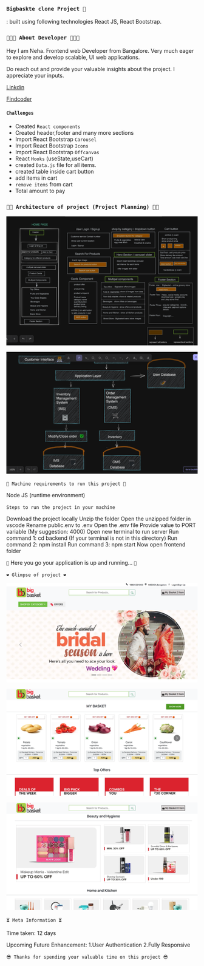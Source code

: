  ### `Bigbaskte clone Project 🛒`
 : built using following technologies  React JS, React Bootstrap.

### `👩🏻‍💻 About Developer 👩🏻‍💻`

Hey I am Neha. Frontend web Developer from Bangalore. Very much eager to explore and develop scalable, UI web applications. 

Do reach out and provide your valuable insights about the project. I appreciate your inputs.

[Linkdin](https://www.linkedin.com/in/neha-pandey-a89a5a224/)

[Findcoder](https://www.findcoder.io/u/nehap)

#### `Challenges`

- Created `React components`
- Created header,footer and many more sections
- Import React Bootstrap `Carousel`
- Import React Bootstrap `Icons`
- Import React Bootstrap `Offcanvas`
- React `Hooks` (useState,useCart)
- created `Data.js` file for all items.
- created table inside cart button
- add items in cart 
- `remove items` from cart
- Total amount to pay

### `👩‍💼 Architecture of project (Project Planning) 👩‍💼`

![myproject link](./public/Imagesforbb/LLD%20-bb.png)

![myproject link](./public/Imagesforbb/Architecture-bb.png)

`🎯 Machine requirements to run this project 🎯`

Node JS (runtime environment)

` Steps to run the project in your machine `

Download the project locally
Unzip the folder
Open the unzipped folder in vscode
Rename public.env to .env
Open the .env file
Provide value to PORT variable (My suggestion: 4000)
Open new terminal to run server
Run command 1: cd backend (If your terminal is not in this directory)
Run command 2: npm install
Run command 3: npm start
Now open frontend folder

`🎉` Here you go your application is up and running... `🎉`

`❤️ Glimpse of project ❤️`

![myproject link](./public/Imagesforbb/bigbasket-clone.png)

![myproject link](./public/Imagesforbb/bb-img1.png)

![myproject link](./public/Imagesforbb/bb-img2.png)

`⏳ Meta Information ⏳`

Time taken: 12 days

Upcoming Future Enhancement: 
1.User Authentication
2.Fully Responsive

`😎 Thanks for spending your valuable time on this project 😎 `

